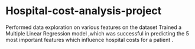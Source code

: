 # Hospital-cost-analysis-project
Performed data exploration on various features on the dataset Trained a Multiple Linear Regression model ,which was successful in predicting the 5 most important features which influence hospital costs for a patient .

